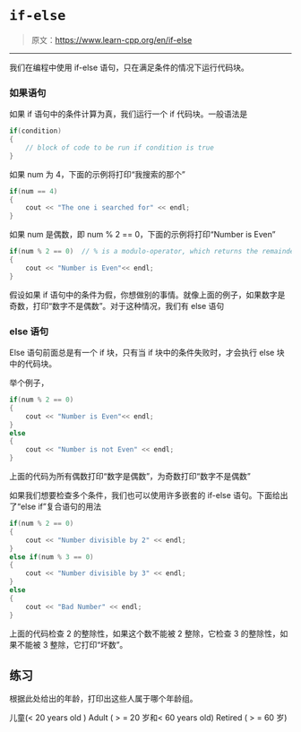 # `if-else`

> 原文：<https://www.learn-cpp.org/en/if-else>

* * *

我们在编程中使用 if-else 语句，只在满足条件的情况下运行代码块。

### 如果语句

如果 if 语句中的条件计算为真，我们运行一个 if 代码块。一般语法是

```cpp
if(condition)
{
    // block of code to be run if condition is true
} 
```

如果 num 为 4，下面的示例将打印“我搜索的那个”

```cpp
if(num == 4)
{
    cout << "The one i searched for" << endl;
} 
```

如果 num 是偶数，即 num % 2 == 0，下面的示例将打印“Number is Even”

```cpp
if(num % 2 == 0)  // % is a modulo-operator, which returns the remainder of a division. on even numbers it will return 0
{
    cout << "Number is Even"<< endl;
} 
```

假设如果 if 语句中的条件为假，你想做别的事情。就像上面的例子，如果数字是奇数，打印“数字不是偶数”。对于这种情况，我们有 else 语句

### else 语句

Else 语句前面总是有一个 if 块，只有当 if 块中的条件失败时，才会执行 else 块中的代码块。

举个例子，

```cpp
if(num % 2 == 0)
{
    cout << "Number is Even"<< endl;
}
else
{
    cout << "Number is not Even" << endl;
} 
```

上面的代码为所有偶数打印“数字是偶数”，为奇数打印“数字不是偶数”

如果我们想要检查多个条件，我们也可以使用许多嵌套的 if-else 语句。下面给出了“else if”复合语句的用法

```cpp
if(num % 2 == 0)
{
    cout << "Number divisible by 2" << endl;
}
else if(num % 3 == 0)
{
    cout << "Number divisible by 3" << endl;
}
else
{
    cout << "Bad Number" << endl;
} 
```

上面的代码检查 2 的整除性，如果这个数不能被 2 整除，它检查 3 的整除性，如果不能被 3 整除，它打印“坏数”。

## 练习

根据此处给出的年龄，打印出这些人属于哪个年龄组。

儿童(< 20 years old ) Adult ( > = 20 岁和< 60 years old) Retired ( > = 60 岁)